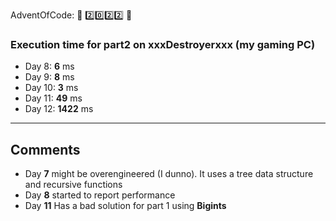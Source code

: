 AdventOfCode: :christmas_tree: :two::zero::two::two: :christmas_tree:


### Execution time for part2 on xxxDestroyerxxx (my gaming PC)
* Day 8: **6** ms
* Day 9: **8** ms
* Day 10: **3** ms
* Day 11: **49** ms
* Day 12: **1422** ms

-------------------------------------

## Comments
* Day **7** might be overengineered (I dunno). It uses a tree data structure and recursive functions
* Day **8** started to report performance
* Day **11** Has a bad solution for part 1 using **Bigints**
